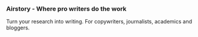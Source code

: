### Airstory - Where pro writers do the work

Turn your research into writing. For copywriters, journalists, academics and bloggers.

